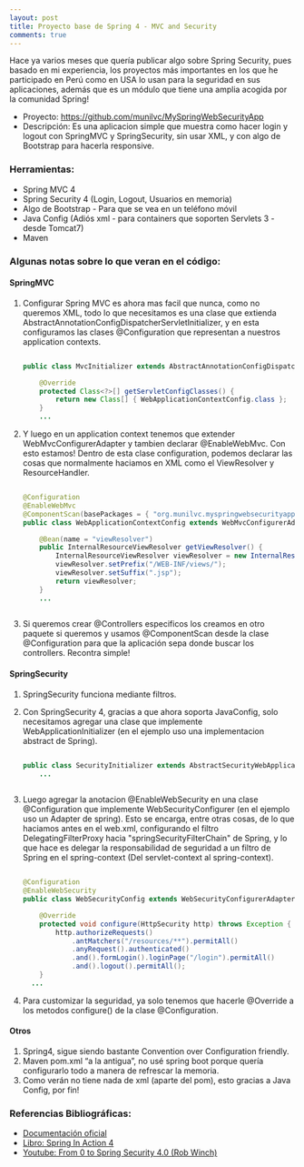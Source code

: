 ```yaml
---
layout: post
title: Proyecto base de Spring 4 - MVC and Security
comments: true
---
```


Hace ya varios meses que quería publicar algo sobre Spring Security, pues basado en mi experiencia, los proyectos más importantes en los que he participado en Perú como en USA lo usan para la seguridad en sus aplicaciones, además que es un módulo que tiene una amplia acogida por la comunidad Spring!

* Proyecto: https://github.com/munilvc/MySpringWebSecurityApp
* Descripción: Es una aplicacion simple que muestra como hacer login y logout con SpringMVC y SpringSecurity, sin usar XML, y con algo de Bootstrap para hacerla responsive. 

### Herramientas: 
* Spring MVC 4
* Spring Security 4 (Login, Logout, Usuarios en memoria)
* Algo de Bootstrap - Para que se vea en un teléfono móvil
* Java Config (Adiós xml - para containers que soporten Servlets 3 - desde Tomcat7)
* Maven

### Algunas notas sobre lo que veran en el código:

#### SpringMVC

1. Configurar Spring MVC es ahora mas facil que nunca, como no queremos XML, todo lo que necesitamos es una clase que extienda AbstractAnnotationConfigDispatcherServletInitializer, y en esta configuramos las clases @Configuration que representan a nuestros application contexts.
    
    ```java
    
    public class MvcInitializer extends AbstractAnnotationConfigDispatcherServletInitializer {
    
        @Override
        protected Class<?>[] getServletConfigClasses() {
            return new Class[] { WebApplicationContextConfig.class };
        }
        ...
    ```
    
2. Y luego en un application context tenemos que extender WebMvcConfigurerAdapter y tambien declarar @EnableWebMvc. Con esto estamos!  Dentro de esta clase configuration, podemos declarar las cosas que normalmente haciamos en XML como el ViewResolver y ResourceHandler.
    
    ```java
    
    @Configuration
    @EnableWebMvc
    @ComponentScan(basePackages = { "org.munilvc.myspringwebsecurityapp" })
    public class WebApplicationContextConfig extends WebMvcConfigurerAdapter {
    
        @Bean(name = "viewResolver")
        public InternalResourceViewResolver getViewResolver() {
            InternalResourceViewResolver viewResolver = new InternalResourceViewResolver();
            viewResolver.setPrefix("/WEB-INF/views/");
            viewResolver.setSuffix(".jsp");
            return viewResolver;
        }
        ...
        
    ```
    
3. Si queremos crear @Controllers especificos los creamos en otro paquete si queremos y usamos @ComponentScan desde la clase @Configuration para que la aplicación sepa donde buscar los controllers. Recontra simple!


#### SpringSecurity

1. SpringSecurity funciona mediante filtros.
2. Con SpringSecurity 4, gracias a que ahora soporta JavaConfig, solo necesitamos agregar una clase que implemente WebApplicationInitializer (en el ejemplo uso una implementacion abstract de Spring).
    
    ```java
    
    public class SecurityInitializer extends AbstractSecurityWebApplicationInitializer {
        ...
        
    ```
    
3. Luego agregar la anotacion @EnableWebSecurity en una clase @Configuration que implemente WebSecurityConfigurer (en el ejemplo uso un Adapter de spring).  Esto se encarga, entre otras cosas, de lo que haciamos antes en el web.xml, configurando el filtro DelegatingFilterProxy hacia "springSecurityFilterChain" de Spring, y lo que hace es delegar la responsabilidad de seguridad a un filtro de Spring en el spring-context (Del servlet-context al spring-context).
    
    ```java
    
    @Configuration
    @EnableWebSecurity
    public class WebSecurityConfig extends WebSecurityConfigurerAdapter {
    
        @Override
        protected void configure(HttpSecurity http) throws Exception {
            http.authorizeRequests()
                .antMatchers("/resources/**").permitAll()
                .anyRequest().authenticated()
                .and().formLogin().loginPage("/login").permitAll()
                .and().logout().permitAll();
        }
      ...
    
    ```
    
4. Para customizar la seguridad, ya solo tenemos que hacerle @Override a los metodos configure() de la clase @Configuration.

#### Otros
1. Spring4, sigue siendo bastante Convention over Configuration friendly.
2. Maven pom.xml “a la antigua”, no usé spring boot porque quería configurarlo todo a manera de refrescar la memoria.
3. Como verán no tiene nada de xml (aparte del pom), esto gracias a Java Config, por fin!

### Referencias Bibliográficas:
* <a href="http://spring.io/" target="_blank">Documentación oficial</a>
* <a href="http://redirect.viglink.com?key=6ff2274896c87f60f3d05d9937858af7&u=http%3A%2F%2Fwww.amazon.com%2FSpring-Action-Craig-Walls%2Fdp%2F161729120X" target="_blank">Libro: Spring In Action 4</a>
* <a href="https://www.youtube.com/watch?v=TjlDbIIJBi8" target="_blank">Youtube: From 0 to Spring Security 4.0 (Rob Winch)</a> 

